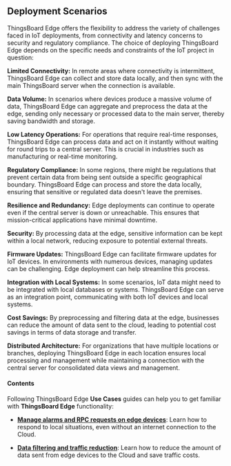 ## Deployment Scenarios

ThingsBoard Edge offers the flexibility to address the variety of challenges faced in IoT deployments, from connectivity and latency concerns to security and regulatory compliance. 
The choice of deploying ThingsBoard Edge depends on the specific needs and constraints of the IoT project in question:

**Limited Connectivity:** In remote areas where connectivity is intermittent, ThingsBoard Edge can collect and store data locally, and then sync with the main ThingsBoard server when the connection is available.

**Data Volume:** In scenarios where devices produce a massive volume of data, ThingsBoard Edge can aggregate and preprocess the data at the edge, sending only necessary or processed data to the main server, thereby saving bandwidth and storage.

**Low Latency Operations:** For operations that require real-time responses, ThingsBoard Edge can process data and act on it instantly without waiting for round trips to a central server. This is crucial in industries such as manufacturing or real-time monitoring.

**Regulatory Compliance:** In some regions, there might be regulations that prevent certain data from being sent outside a specific geographical boundary. ThingsBoard Edge can process and store the data locally, ensuring that sensitive or regulated data doesn't leave the premises.

**Resilience and Redundancy:** Edge deployments can continue to operate even if the central server is down or unreachable. This ensures that mission-critical applications have minimal downtime.

**Security:** By processing data at the edge, sensitive information can be kept within a local network, reducing exposure to potential external threats.

**Firmware Updates:** ThingsBoard Edge can facilitate firmware updates for IoT devices. In environments with numerous devices, managing updates can be challenging. Edge deployment can help streamline this process.

**Integration with Local Systems:** In some scenarios, IoT data might need to be integrated with local databases or systems. ThingsBoard Edge can serve as an integration point, communicating with both IoT devices and local systems.

**Cost Savings:** By preprocessing and filtering data at the edge, businesses can reduce the amount of data sent to the cloud, leading to potential cost savings in terms of data storage and transfer.

**Distributed Architecture:** For organizations that have multiple locations or branches, deploying ThingsBoard Edge in each location ensures local processing and management while maintaining a connection with the central server for consolidated data views and management.

#### Contents

Following ThingsBoard Edge **Use Cases** guides can help you to get familiar with **ThingsBoard Edge** functionality:

* [**Manage alarms and RPC requests on edge devices**](/docs/{{docsPrefix}}use-cases/manage-alarms-rpc-requests/): Learn how to respond to local situations, even without an internet connection to the Cloud.

* [**Data filtering and traffic reduction**](/docs/{{docsPrefix}}use-cases/data-filtering-traffic-reduce/): Learn how to reduce the amount of data sent from edge devices to the Cloud and save traffic costs.